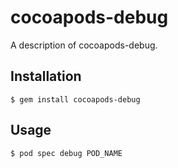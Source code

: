 # cocoapods-debug

A description of cocoapods-debug.

## Installation

    $ gem install cocoapods-debug

## Usage

    $ pod spec debug POD_NAME
